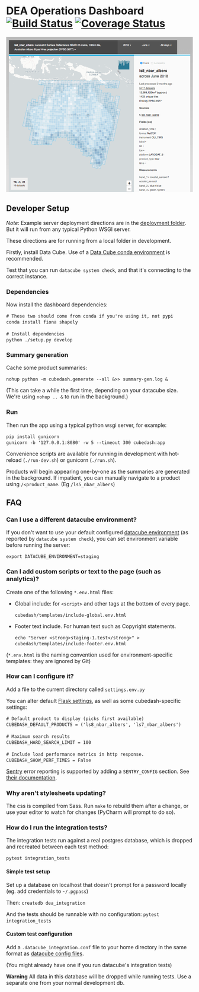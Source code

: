 # DEA Operations Dashboard [![Build Status](https://travis-ci.org/opendatacube/dea-dashboard.svg?branch=develop)](https://travis-ci.org/opendatacubee/dea-dashboard) [![Coverage Status](https://coveralls.io/repos/github/opendatacube/dea-dashboard/badge.svg?branch=develop)](https://coveralls.io/github/opendatacube/dea-dashboard?branch=develop)

![Dashboard Screenshot](deployment/screenshot.png)

## Developer Setup


*Note*: Example server deployment directions are in the [deployment folder](deployment/README.md). 
But it will run from any typical Python WSGI server. 

These directions are for running from a local folder in development.

Firstly, install Data Cube. Use of a [Data Cube conda environment](https://datacube-core.readthedocs.io/en/latest/ops/conda.html)
is recommended.

Test that you can run `datacube system check`, and that it's connecting
to the correct instance. 

### Dependencies

Now install the dashboard dependencies:

    # These two should come from conda if you're using it, not pypi
    conda install fiona shapely
    
    # Install dependencies
    python ./setup.py develop

### Summary generation

Cache some product summaries:

    nohup python -m cubedash.generate --all &>> summary-gen.log &

(This can take a while the first time, depending on your datacube size. 
We're using `nohup .. &` to run in the background.)

### Run

Then run the app using a typical python wsgi server, for example:

    pip install gunicorn
    gunicorn -b '127.0.0.1:8080' -w 5 --timeout 300 cubedash:app

Convenience scripts are available for running in development with hot-reload (`./run-dev.sh`)
or gunicorn (`./run.sh`).

Products will begin appearing one-by-one as the summaries are generated in the background.
If impatient, you can manually navigate to a product using `/<product_name`. (Eg `/ls5_nbar_albers`) 


## FAQ


### Can I use a different datacube environment?

If you don't want to use your default configured [datacube environment](https://datacube-core.readthedocs.io/en/latest/user/config.html#runtime-config) 
(as reported by `datacube system check`), you can set environment variable 
before running the server:

    export DATACUBE_ENVIRONMENT=staging

### Can I add custom scripts or text to the page (such as analytics)?

Create one of the following `*.env.html` files:

- Global include: for `<script>` and other tags at the bottom of every page.

      cubedash/templates/include-global.env.html

- Footer text include. For human text such as Copyright statements.
  
      echo "Server <strong>staging-1.test</strong>" > cubedash/templates/include-footer.env.html

(`*.env.html` is the naming convention used for environment-specific templates: they are ignored by 
Git)

### How can I configure it?

Add a file to the current directory called `settings.env.py`

You can alter default [Flask settings](http://flask.pocoo.org/docs/1.0/config/),
as well as some cubedash-specific settings:

    # Default product to display (picks first available)
    CUBEDASH_DEFAULT_PRODUCTS = ('ls8_nbar_albers', 'ls7_nbar_albers')
    
    # Maximum search results
    CUBEDASH_HARD_SEARCH_LIMIT = 100
    
    # Include load performance metrics in http response.
    CUBEDASH_SHOW_PERF_TIMES = False
    
[Sentry](https://sentry.io/) error reporting is supported by adding a `SENTRY_CONFIG` section.
See [their documentation](https://docs.sentry.io/clients/python/integrations/flask/#settings).  

### Why aren't stylesheets updating?

The css is compiled from Sass. Run `make` to rebuild them after a change,
or use your editor to watch for changes (PyCharm will prompt to do so).

### How do I run the integration tests?
    
The integration tests run against a real postgres database, which is dropped and 
recreated between each test method:

    pytest integration_tests

#### Simple test setup

Set up a database on localhost that doesn't prompt for a password locally (eg. add credentials to `~/.pgpass`)

Then: `createdb dea_integration`

And the tests should be runnable with no configuration: `pytest integration_tests`

#### Custom test configuration

Add a `.datacube_integration.conf` file to your home directory in the same format as 
[datacube config files](https://datacube-core.readthedocs.io/en/latest/user/config.html#runtime-config).

(You might already have one if you run datacube's integration tests)

__Warning__ All data in this database will be dropped while running tests. Use a separate one from your normal 
development db.
